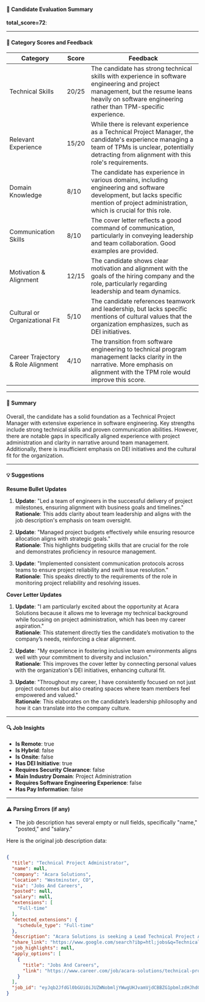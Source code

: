 #### 📄 Candidate Evaluation Summary
**total_score=72**:  

---

#### 🎯 Category Scores and Feedback

| Category                        | Score      | Feedback                                                                                                               |
|----------------------------------|------------|-----------------------------------------------------------------------------------------------------------------------|
| Technical Skills                 | 20/25      | The candidate has strong technical skills with experience in software engineering and project management, but the resume leans heavily on software engineering rather than TPM-specific experience. |
| Relevant Experience              | 15/20      | While there is relevant experience as a Technical Project Manager, the candidate's experience managing a team of TPMs is unclear, potentially detracting from alignment with this role's requirements. |
| Domain Knowledge                 | 8/10       | The candidate has experience in various domains, including engineering and software development, but lacks specific mention of project administration, which is crucial for this role. |
| Communication Skills             | 8/10       | The cover letter reflects a good command of communication, particularly in conveying leadership and team collaboration. Good examples are provided. |
| Motivation & Alignment           | 12/15      | The candidate shows clear motivation and alignment with the goals of the hiring company and the role, particularly regarding leadership and team dynamics. |
| Cultural or Organizational Fit   | 5/10       | The candidate references teamwork and leadership, but lacks specific mentions of cultural values that the organization emphasizes, such as DEI initiatives. |
| Career Trajectory & Role Alignment | 4/10     | The transition from software engineering to technical program management lacks clarity in the narrative. More emphasis on alignment with the TPM role would improve this score. |

---

#### 🧾 Summary
Overall, the candidate has a solid foundation as a Technical Project Manager with extensive experience in software engineering. Key strengths include strong technical skills and proven communication abilities. However, there are notable gaps in specifically aligned experience with project administration and clarity in narrative around team management. Additionally, there is insufficient emphasis on DEI initiatives and the cultural fit for the organization.

---

#### 💡 Suggestions

**Resume Bullet Updates**  
1. **Update**: "Led a team of engineers in the successful delivery of project milestones, ensuring alignment with business goals and timelines."  
   **Rationale**: This adds clarity about team leadership and aligns with the job description's emphasis on team oversight.

2. **Update**: "Managed project budgets effectively while ensuring resource allocation aligns with strategic goals."  
   **Rationale**: This highlights budgeting skills that are crucial for the role and demonstrates proficiency in resource management.

3. **Update**: "Implemented consistent communication protocols across teams to ensure project reliability and swift issue resolution."  
   **Rationale**: This speaks directly to the requirements of the role in monitoring project reliability and resolving issues.

**Cover Letter Updates**  
1. **Update**: "I am particularly excited about the opportunity at Acara Solutions because it allows me to leverage my technical background while focusing on project administration, which has been my career aspiration."  
   **Rationale**: This statement directly ties the candidate’s motivation to the company’s needs, reinforcing a clear alignment.

2. **Update**: "My experience in fostering inclusive team environments aligns well with your commitment to diversity and inclusion."  
   **Rationale**: This improves the cover letter by connecting personal values with the organization's DEI initiatives, enhancing cultural fit.

3. **Update**: "Throughout my career, I have consistently focused on not just project outcomes but also creating spaces where team members feel empowered and valued."  
   **Rationale**: This elaborates on the candidate’s leadership philosophy and how it can translate into the company culture.

---

#### 🔍 Job Insights
- **Is Remote**: true  
- **Is Hybrid**: false  
- **Is Onsite**: false  
- **Has DEI Initiative**: true  
- **Requires Security Clearance**: false  
- **Main Industry Domain**: Project Administration  
- **Requires Software Engineering Experience**: false  
- **Has Pay Information**: false  

---

#### ⚠️ Parsing Errors (if any)
- The job description has several empty or null fields, specifically "name," "posted," and "salary."

Here is the original job description data:

```json

{
  "title": "Technical Project Administrator",
  "name": null,
  "company": "Acara Solutions",
  "location": "Westminster, CO",
  "via": "Jobs And Careers",
  "posted": null,
  "salary": null,
  "extensions": [
    "Full-time"
  ],
  "detected_extensions": {
    "schedule_type": "Full-time"
  },
  "description": "Acara Solutions is seeking a Lead Technical Project Administrator to join our client on a Fully Remote year long contract opportunity Fully Remote opportunity Job DescriptionWe are seeking a highly skilled and experienced professional to manage and prioritize project streams while ensuring seamless coordination and delivery of project activities. The ideal candidate will work closely with both internal and external customers to define project scope, business requirements, and ensure alignment with business objectives. The role requires a strong background in project management, budget analysis, resource allocation, and cross-functional team coordination.Key Responsibilities : -Project Management & Prioritization : Manage and prioritize project streams, ensuring alignment with organizational goals and business requirements.-Collaboration : Work closely with internal and external customers to define project scope and business objectives.-Budget & Resource Management : Provide budget analysis, manage resource allocation, and ensure efficient coordination of project activities across functional areas.-Team Oversight : Assign and monitor work of technical personnel, ensuring that project steps are completed on-time and within budget.-Project Reliability & Issue Resolution : Monitor the reliability of the project and address any internal issues that arise as a result of the project.-Problem-Solving & Innovation : Utilize professional concepts and company objectives to resolve complex issues creatively and effectively.-Complex Analysis : Analyze complex situations or data, requiring in-depth evaluation of variable factors.-Method Selection & Evaluation : Exercise judgment in selecting appropriate methods, techniques, and evaluation criteria for achieving results.-Networking : Build and maintain relationships with key contacts outside your immediate area of expertise.-Team Leadership : Determine methods and procedures for new assignments and potentially coordinate activities of other personnel as a Team Lead.Required Skills / Qualifications : -7 yrs minimum experience as a project administrator -Bachelors DegreePreferred Skills / Qualifications : -Strong problem-solving and decision-making skills.-Excellent communication and leadership abilities.Aleron companies (Acara Solutions, Aleron Shared Resources, Broadleaf Results, Lume Strategies, TalentRise, Viaduct) are Equal Employment Opportunity and Affirmative Action Employers. All qualified applicants will receive consideration for employment without regard to race, color, religion, gender identity, sexual orientation, national origin, genetic information, sex, age, disability, veteran status, or any other legally protected basis. The Aleron companies welcome and encourage applications from diverse candidates, including people with disabilities. Accommodations are available upon request for applicants taking part in all aspects of the selection process.Applicants for this position must be legally authorized to work in the United States. This position does not meet the employment requirements for individuals with F-1 OPT STEM work authorization status.",
  "share_link": "https://www.google.com/search?ibp=htl;jobs&q=Technical+Project+Manager&htidocid=VwSJSTiOEhX6aKKGAAAAAA%3D%3D&hl=en-US&shndl=37&shmd=H4sIAAAAAAAA_xXNsQrCMBAAUFz7CU6Ho2gjgg46FQfBRUHBsVzPI0lJcyV3Qn_Fv1WXt77qM6v2D6aQI2GCW5GeyaB5DTFHtYImBdZwkQ6UsVAAyXAW8Ynnx2A26sE51VR7NbRINcngJHMnk-ul0z-tBiw8JjRut7vNVI_ZLxcNYUG4S3pblKwQMzxZ7feqcVnB6foFLuSMjpwAAAA&shmds=v1_AQbUm9798qPTKvlAbYcBhTJwbaoLDN9E-SBYC3NPqU7Movop_w&source=sh/x/job/li/m1/1#fpstate=tldetail&htivrt=jobs&htiq=Technical+Project+Manager&htidocid=VwSJSTiOEhX6aKKGAAAAAA%3D%3D",
  "job_highlights": null,
  "apply_options": [
    {
      "title": "Jobs And Careers",
      "link": "https://www.career.com/job/acara-solutions/technical-project-administrator/j202502071922170734345?utm_campaign=google_jobs_apply&utm_source=google_jobs_apply&utm_medium=organic"
    }
  ],
  "job_id": "eyJqb2JfdGl0bGUiOiJUZWNobmljYWwgUHJvamVjdCBBZG1pbmlzdHJhdG9yIiwiY29tcGFueV9uYW1lIjoiQWNhcmEgU29sdXRpb25zIiwiYWRkcmVzc19jaXR5IjoiV2VzdG1pbnN0ZXIsIENPIiwiaHRpZG9jaWQiOiJWd1NKU1RpT0VoWDZhS0tHQUFBQUFBPT0iLCJ1dWxlIjoidytDQUlRSUNJTlZXNXBkR1ZrSUZOMFlYUmxjdyJ9"
}